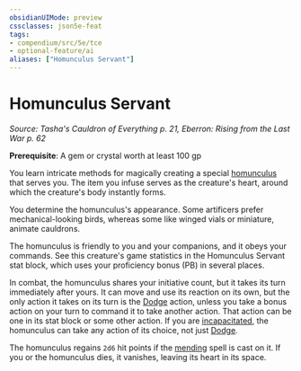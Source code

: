 ```yaml
---
obsidianUIMode: preview
cssclasses: json5e-feat
tags:
- compendium/src/5e/tce
- optional-feature/ai
aliases: ["Homunculus Servant"]
---
```

# Homunculus Servant
*Source: Tasha's Cauldron of Everything p. 21, Eberron: Rising from the Last War p. 62*  

**Prerequisite**: A gem or crystal worth at least 100 gp

You learn intricate methods for magically creating a special [homunculus](compendium/bestiary/construct/homunculus-servant-tce.md) that serves you. The item you infuse serves as the creature's heart, around which the creature's body instantly forms.

You determine the homunculus's appearance. Some artificers prefer mechanical-looking birds, whereas some like winged vials or miniature, animate cauldrons.

The homunculus is friendly to you and your companions, and it obeys your commands. See this creature's game statistics in the Homunculus Servant stat block, which uses your proficiency bonus (PB) in several places.

In combat, the homunculus shares your initiative count, but it takes its turn immediately after yours. It can move and use its reaction on its own, but the only action it takes on its turn is the [Dodge](rules/actions.md#Dodge) action, unless you take a bonus action on your turn to command it to take another action. That action can be one in its stat block or some other action. If you are [incapacitated](rules/conditions.md#incapacitated), the homunculus can take any action of its choice, not just [Dodge](rules/actions.md#Dodge).

The homunculus regains `2d6` hit points if the [mending](compendium/spells/mending.md) spell is cast on it. If you or the homunculus dies, it vanishes, leaving its heart in its space.